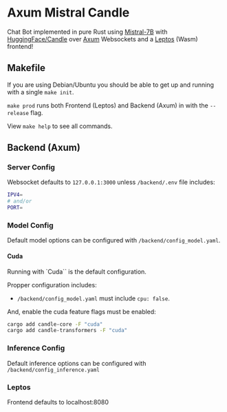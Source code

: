 # Axum Mistral Candle

Chat Bot implemented in pure Rust using [Mistral-7B](https://mistral.ai/news/announcing-mistral-7b/) with  [HuggingFace/Candle](https://github.com/huggingface/candle/) over [Axum](https://github.com/tokio-rs/axum) Websockets and a [Leptos](https://www.leptos.dev/) (Wasm) frontend!

## Makefile

If you are using Debian/Ubuntu you should be able to get up and running with a single `make init`.

`make prod` runs both Frontend (Leptos) and Backend (Axum) in with the `--release` flag.

View `make help` to see all commands.

## Backend (Axum)

### Server Config

Websocket defaults to `127.0.0.1:3000` unless `/backend/.env` file includes:
```sh
IPV4=
# and/or
PORT=
```

### Model Config

Default model options can be configured with `/backend/config_model.yaml`.

#### Cuda

Running with `Cuda`` is the default configuration.

Propper configuration includes:
 - `/backend/config_model.yaml` must include `cpu: false`.

And, enable the cuda feature flags must be enabled:
```sh
cargo add candle-core -F "cuda"
cargo add candle-transformers -F "cuda"
```

### Inference Config

Default inference options can be configured with `/backend/config_inference.yaml`


### Leptos

Frontend defaults to localhost:8080